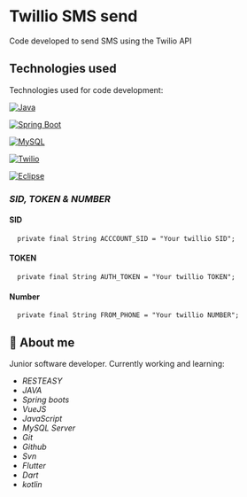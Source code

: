 
# Twillio SMS send

Code developed to send SMS using the Twilio API


## Technologies used

Technologies used for code development:

[![Java](https://img.shields.io/badge/Java-ED8B00.svg)](https://www.java.com/)

[![Spring Boot](https://img.shields.io/badge/Spring%20Boot-6DB33F.svg)](https://spring.io/projects/spring-boot)

[![MySQL](https://img.shields.io/badge/MySQL-4479A1.svg)](https://www.mysql.com/)

[![Twilio](https://img.shields.io/badge/Twilio-F22F46.svg)](https://www.twilio.com/)

[![Eclipse](https://img.shields.io/badge/Eclipse-2C2255.svg)](https://www.eclipse.org/)


###  *SID, TOKEN & NUMBER*

#### SID

```
  private final String ACCCOUNT_SID = "Your twillio SID";
```

#### TOKEN

```
  private final String AUTH_TOKEN = "Your twillio TOKEN";
```

#### Number

```
  private final String FROM_PHONE = "Your twillio NUMBER";
```


## 🚀 About me
Junior software developer.
Currently working and learning: 
- *RESTEASY*
- *JAVA*
- *Spring boots*
- *VueJS*
- *JavaScript*
- *MySQL Server*
- *Git*
- *Github*
- *Svn*
- *Flutter*
- *Dart*
- *kotlin*

